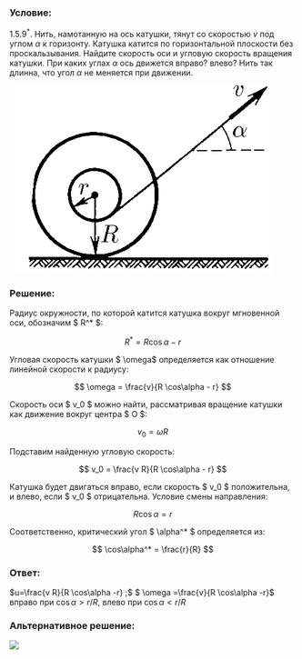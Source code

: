 ###  Условие: 

$1.5.9^*.$ Нить, намотанную на ось катушки, тянут со скоростью $v$ под углом $\alpha$ к горизонту. Катушка катится по горизонтальной плоскости без проскальзывания. Найдите скорость оси и угловую скорость вращения катушки. При каких углах $\alpha$ ось движется вправо? влево? Нить так длинна, что угол $\alpha$ не меняется при движении. 

![ К задаче $1.5.9$ |461x330, 31%](../../img/1.5.9/statement.png)

###  Решение: 

Радиус окружности, по которой катится катушка вокруг мгновенной оси, обозначим $ R^* $:

$$ R^* = R \cos\alpha - r $$

Угловая скорость катушки $ \omega$ определяется как отношение линейной скорости к радиусу:

$$ \omega = \frac{v}{R \cos\alpha - r} $$

Скорость оси $ v_0 $ можно найти, рассматривая вращение катушки как движение вокруг центра $ O $:

$$ v_0 = \omega R $$

Подставим найденную угловую скорость:

$$ v_0 = \frac{v R}{R \cos\alpha - r} $$

Катушка будет двигаться вправо, если скорость $ v_0 $ положительна, и влево, если $ v_0 $ отрицательна. Условие смены направления:

$$ R \cos\alpha = r $$

Соответственно, критический угол $ \alpha^* $ определяется из:

$$ \cos\alpha^* = \frac{r}{R} $$

###  Ответ: 

$u=\frac{v R}{R \cos\alpha -r} ;$ 
$ \omega =\frac{v}{R \cos\alpha -r}$ вправо при $\cos\alpha >r / R$, влево при $\cos\alpha < r/R$

###  Альтернативное решение: 

![](https://www.youtube.com/embed/CycOxRW_m3A)   

